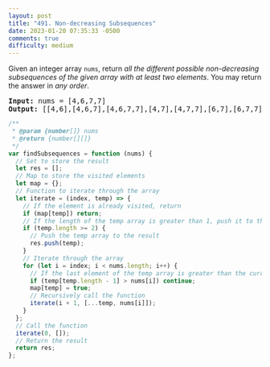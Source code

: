 ```yaml
---
layout: post
title: "491. Non-decreasing Subsequences"
date: 2023-01-20 07:35:33 -0500
comments: true
difficulty: medium
---
```


Given an integer array `nums`, return _all the different possible non-decreasing subsequences of the given array with at least two elements_. You may return the answer in _any order_.

<pre><strong>Input:</strong> nums = [4,6,7,7]
<strong>Output:</strong> [[4,6],[4,6,7],[4,6,7,7],[4,7],[4,7,7],[6,7],[6,7,7],[7,7]]
</pre>

```javascript
/**
 * @param {number[]} nums
 * @return {number[][]}
 */
var findSubsequences = function (nums) {
  // Set to store the result
  let res = [];
  // Map to store the visited elements
  let map = {};
  // Function to iterate through the array
  let iterate = (index, temp) => {
    // If the element is already visited, return
    if (map[temp]) return;
    // If the length of the temp array is greater than 1, push it to the result
    if (temp.length >= 2) {
      // Push the temp array to the result
      res.push(temp);
    }
    // Iterate through the array
    for (let i = index; i < nums.length; i++) {
      // If the last element of the temp array is greater than the current element, continue
      if (temp[temp.length - 1] > nums[i]) continue;
      map[temp] = true;
      // Recursively call the function
      iterate(i + 1, [...temp, nums[i]]);
    }
  };
  // Call the function
  iterate(0, []);
  // Return the result
  return res;
};
```
